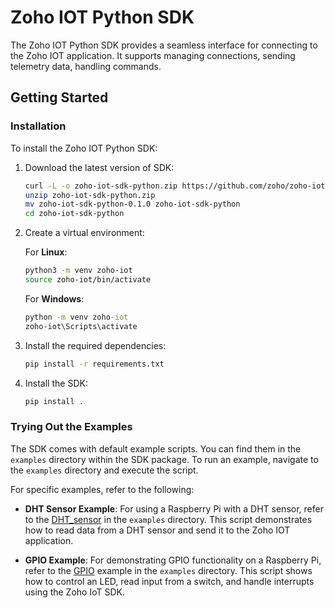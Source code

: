 # Zoho IOT Python SDK

The Zoho IOT Python SDK provides a seamless interface for connecting to the Zoho IOT application. It supports managing connections, sending telemetry data, handling commands.



## Getting Started

### Installation

To install the Zoho IOT Python SDK:

1. Download the latest version of SDK:

    ```bash
    curl -L -o zoho-iot-sdk-python.zip https://github.com/zoho/zoho-iot-sdk-python/archive/refs/tags/0.1.0.zip
    unzip zoho-iot-sdk-python.zip
    mv zoho-iot-sdk-python-0.1.0 zoho-iot-sdk-python
    cd zoho-iot-sdk-python
    ```

2. Create a virtual environment:

   For **Linux**:

    ```bash
    python3 -m venv zoho-iot
    source zoho-iot/bin/activate
    ```

   For **Windows**:

    ```cmd
    python -m venv zoho-iot
    zoho-iot\Scripts\activate
    ```

3. Install the required dependencies:

    ```bash
    pip install -r requirements.txt
    ```

4. Install the SDK:

    ```bash
    pip install .
    ```

### Trying Out the Examples

The SDK comes with default example scripts. You can find them in the `examples` directory within the SDK package. To run an example, navigate to the `examples` directory and execute the script.

For specific examples, refer to the following:

- **DHT Sensor Example**: For using a Raspberry Pi with a DHT sensor, refer to the [DHT_sensor](examples/DHT_sensor/README.md) in the `examples` directory. This script demonstrates how to read data from a DHT sensor and send it to the Zoho IOT application.

- **GPIO Example**: For demonstrating GPIO functionality on a Raspberry Pi, refer to the [GPIO](examples/Rpi_gpio/README.md) example in the `examples` directory. This script shows how to control an LED, read input from a switch, and handle interrupts using the Zoho IoT SDK.